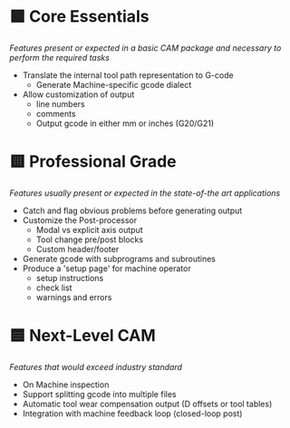 # 🟩 Core Essentials
*Features present or expected in a basic CAM package and necessary to perform the required tasks*

- Translate the internal tool path representation to G-code
	- Generate Machine-specific gcode dialect
- Allow customization of output
	- line numbers
	- comments
	- Output gcode in either mm or inches (G20/G21)

# 🟨 Professional Grade
*Features usually present or expected in the state-of-the art applications*

- Catch and flag obvious problems before generating output
- Customize the Post-processor
	- Modal vs explicit axis output
    - Tool change pre/post blocks
    - Custom header/footer
- Generate gcode with subprograms and subroutines
- Produce a 'setup page' for machine operator
	- setup instructions
	- check list
	- warnings and errors


# 🟦 Next-Level CAM
*Features that would exceed industry standard*

- On Machine inspection
- Support splitting gcode into multiple files 
- Automatic tool wear compensation output (D offsets or tool tables)
- Integration with machine feedback loop (closed-loop post)
